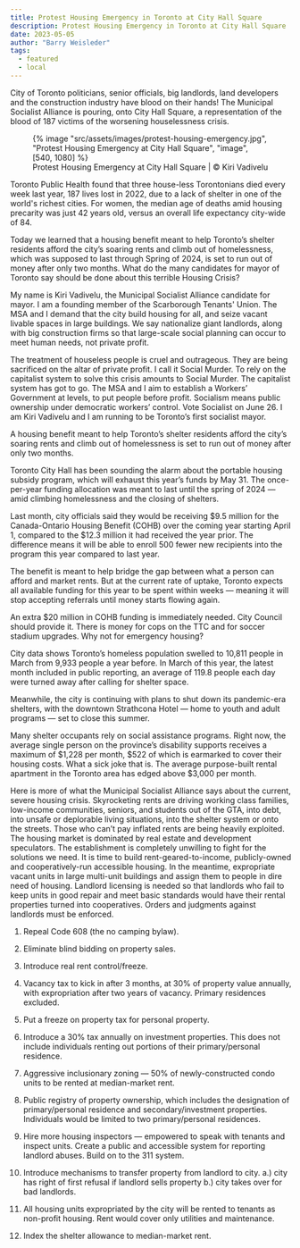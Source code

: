 ```yaml
---
title: Protest Housing Emergency in Toronto at City Hall Square
description: Protest Housing Emergency in Toronto at City Hall Square
date: 2023-05-05
author: "Barry Weisleder"
tags:
  - featured
  - local
---
```


City of Toronto politicians, senior officials, big landlords, land developers and the construction industry have blood on their hands! The Municipal Socialist Alliance is pouring, onto City Hall Square, a representation of the blood of 187 victims of the worsening houselessness crisis.

<!-- excerpt -->

<figure>
{% image "src/assets/images/protest-housing-emergency.jpg", "Protest Housing Emergency at City Hall Square", "image", [540, 1080] %}
<figcaption>Protest Housing Emergency at City Hall Square | © Kiri Vadivelu</figcaption>
</figure>

Toronto Public Health found that three house-less Torontonians died every week last year, 187 lives lost in 2022, due to a lack of shelter in one of the world's richest cities. For women, the median age of deaths amid housing precarity was just 42 years old, versus an overall life expectancy city-wide of 84.

Today we learned that a housing benefit meant to help Toronto’s shelter residents afford the city’s soaring rents and climb out of homelessness, which was supposed to last through Spring of 2024, is set to run out of money after only two months.
What do the many candidates for mayor of Toronto say should be done about this terrible Housing Crisis?

My name is Kiri Vadivelu, the Municipal Socialist Alliance candidate for mayor. I am a founding member of the Scarborough Tenants' Union. The MSA and I demand that the city build housing for all, and seize vacant livable spaces in large buildings. We say nationalize giant landlords, along with big construction firms so that large-scale social planning can occur to meet human needs, not private profit.

The treatment of houseless people is cruel and outrageous. They are being sacrificed on the altar of private profit. I call it Social Murder. To rely on the capitalist system to solve this crisis amounts to Social Murder. The capitalist system has got to go. The MSA and I aim to establish a Workers’ Government at levels, to put people before profit. Socialism means public ownership under democratic workers’ control. Vote Socialist on June 26. I am Kiri Vadivelu and I am running to be Toronto’s first socialist mayor.

A housing benefit meant to help Toronto’s shelter residents afford the city’s soaring rents and climb out of homelessness is set to run out of money after only two months.

Toronto City Hall has been sounding the alarm about the portable housing subsidy program, which will exhaust this year’s funds by May 31. The once-per-year funding allocation was meant to last until the spring of 2024 — amid climbing homelessness and the closing of shelters.

Last month, city officials said they would be receiving $9.5 million for the Canada-Ontario Housing Benefit (COHB) over the coming year starting April 1, compared to the $12.3 million it had received the year prior. The difference means it will be able to enroll 500 fewer new recipients into the program this year compared to last year.

The benefit is meant to help bridge the gap between what a person can afford and market rents. But at the current rate of uptake, Toronto expects all available funding for this year to be spent within weeks — meaning it will stop accepting referrals until money starts flowing again.

An extra $20 million in COHB funding is immediately needed. City Council should provide it. There is money for cops on the TTC and for soccer stadium upgrades. Why not for emergency housing?

City data shows Toronto’s homeless population swelled to 10,811 people in March from 9,933 people a year before. In March of this year, the latest month included in public reporting, an average of 119.8 people each day were turned away after calling for shelter space.

Meanwhile, the city is continuing with plans to shut down its pandemic-era shelters, with the downtown Strathcona Hotel — home to youth and adult programs — set to close this summer.

Many shelter occupants rely on social assistance programs. Right now, the average single person on the province’s disability supports receives a maximum of $1,228 per month, $522 of which is earmarked to cover their housing costs. What a sick joke that is. The average purpose-built rental apartment in the Toronto area has edged above $3,000 per month.

Here is more of what the Municipal Socialist Alliance says about the current, severe housing crisis. Skyrocketing rents are driving working class families, low-income communities, seniors, and students out of the GTA, into debt, into unsafe or deplorable living situations, into the shelter system or onto the streets. Those who can’t pay inflated rents are being heavily exploited. The housing market is dominated by real estate and development speculators. The establishment is completely unwilling to fight for the solutions we need. It is time to build rent-geared-to-income, publicly-owned and cooperatively-run accessible housing. In the meantime, expropriate vacant units in large multi-unit buildings and assign them to people in dire need of housing. Landlord licensing is needed so that landlords who fail to keep units in good repair and meet basic standards would have their rental properties turned into cooperatives. Orders and judgments against landlords must be enforced.

1. Repeal Code 608 (the no camping bylaw).

2. Eliminate blind bidding on property sales.

3. Introduce real rent control/freeze.

4. Vacancy tax to kick in after 3 months, at 30% of property value annually, with expropriation after two years of vacancy. Primary residences excluded.

5. Put a freeze on property tax for personal property.

6. Introduce a 30% tax annually on investment properties. This does not include individuals renting out portions of their primary/personal residence.

7. Aggressive inclusionary zoning — 50% of newly-constructed condo units to be rented at median-market rent.

8. Public registry of property ownership, which includes the designation of primary/personal residence and secondary/investment properties. Individuals would be limited to two primary/personal residences.

9. Hire more housing inspectors — empowered to speak with tenants and inspect units. Create a public and accessible system for reporting landlord abuses. Build on to the 311 system.

10. Introduce mechanisms to transfer property from landlord to city. a.) city has right of first refusal if landlord sells property b.) city takes over for bad landlords.

11. All housing units expropriated by the city will be rented to tenants as non-profit housing. Rent would cover only utilities and maintenance.

12. Index the shelter allowance to median-market rent.
